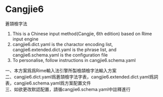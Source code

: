 Cangjie6
========
蒼頡檢字法

1. This is a Chinese input method(Cangjie, 6th edition) based on Rime input engine
2. cangjie6.dict.yaml is the charactor encoding list, cangjie6.extended.dict.yaml is the phrase list, and cangjie6.schema.yaml is the configuration file
3. To personalise, follow instructions in cangjie6.schema.yaml

一、本方案爲爲Rime輸入法引擎所製檢頡檢字法輸入方案  
二、cangjie6.dict.yaml爲蒼頡檢字法字表，cangjie6.extended.dict.yaml爲詞表，cangjie6.schema.yaml爲方案配置文件   
三、如欲更改默認配置，請循cangjie6.schema.yaml中註釋進行
